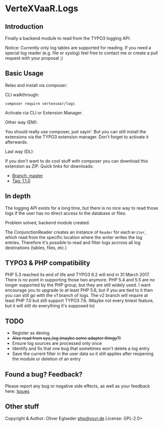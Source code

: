 VerteXVaaR.Logs
===============

## Introduction

Finally a backend module to read from the TYPO3 logging API.

Notice: Currently only log tables are supported for reading.
If you need a special log reader (e.g. file or syslog) feel free
to contact me or create a pull request with your proposal ;)

## Basic Usage

Relax and install via composer:

CLI walkthrough:

```
composer require vertexvaar/logs
```

Activate cia CLI or Extension Manager.

Other way (EM):

You should really use composer, just sayin'. But you can still install the extensions via the TYPO3 extension manager.
Don't forget to activate it afterwards.

Last way (DL):

If you don't want to do cool stuff with composer you can download this extension as ZIP.
Quick links for downloads:

* [Branch: master](https://github.com/vertexvaar/VerteXVaaR.Logs/archive/master.zip)
* [Tag: 1.1.0](https://github.com/vertexvaar/VerteXVaaR.Logs/archive/1.1.0.zip)

## In depth

The logging API exists for a long time, but there is no nice way to read
those logs if the user has no direct access to the database or files.

Problem solved, backend module created.

The ConjunctionReader creates an instance of `Reader` for each `Writer`,
which read from the specific location where the writer writes the log
entries. Therefore it's possible to read and filter logs accross all log
destinations (tables, files, etc.)

## TYPO3 & PHP compatibility

PHP 5.3 reached its end of life and TYPO3 6.2 will end in 31 March 2017. There is no point in supporting those two anymore.
PHP 5.4 and 5.5 are no longer supported by the PHP group, but they are still widely used.
I want encourage you to upgrade to at least PHP 5.6, but if you are tied to it then you can still go with the v1 branch of logs.
The v2 branch will require at least PHP 7.0 but still support TYPO3 7.6. (Maybe not every tiniest feature, but it will still do everything it's supposed to)

## TODO

* Register as devlog
* ~~Also read from sys_log (maybe some adapter thingy?)~~
* Ensure log sources are processed only once
* Identify and fix that one bug that sometimes won't delete a log entry
* Save the current filter in the user data so it still applies after reopening the module or deletion of an entry

## Found a bug? Feedback?

Please report any bug or negative side effects, as well as your feedback here: [Issues](https://github.com/vertexvaar/VerteXVaaR.Logs/issues)

## Other stuff

Copyright & Author: Oliver Eglseder <php@vxvr.de>
License: GPL-2.0+
